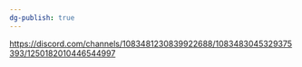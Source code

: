 ```yaml
---
dg-publish: true
---
```

https://discord.com/channels/1083481230839922688/1083483045329375393/1250182010446544997